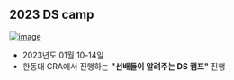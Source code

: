 ## 2023 DS camp



[![image](https://user-images.githubusercontent.com/47983023/212539378-3f3ce147-ba9f-436f-ab37-286e6eb0e36b.png)](https://youtu.be/Ag2zjLLrbm8)

- 2023년도 01월 10-14일  
- 한동대 CRA에서 진행하는 **"선배들이 알려주는 DS 캠프"** 진행

